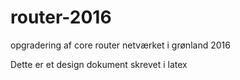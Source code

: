 # router-2016
opgradering af core router netværket i grønland 2016

Dette er et design dokument skrevet i latex
